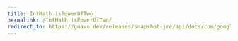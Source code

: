 ```yaml
---
title: IntMath.isPowerOfTwo
permalink: /IntMath.isPowerOfTwo/
redirect_to: https://guava.dev/releases/snapshot-jre/api/docs/com/google/common/math/IntMath.html#isPowerOfTwo-int-
---
```

